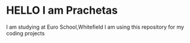 # HELLO I am Prachetas
I am studying at Euro School,Whitefield
I am using this repository for my coding projects

